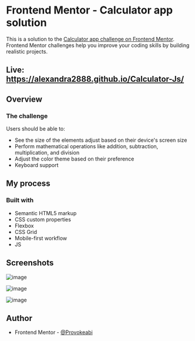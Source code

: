 # Frontend Mentor - Calculator app solution

This is a solution to the [Calculator app challenge on Frontend Mentor](https://www.frontendmentor.io/challenges/calculator-app-9lteq5N29). Frontend Mentor challenges help you improve your coding skills by building realistic projects. 

## Live: https://alexandra2888.github.io/Calculator-Js/

## Overview

### The challenge

Users should be able to:

- See the size of the elements adjust based on their device's screen size
- Perform mathematical operations like addition, subtraction, multiplication, and division
- Adjust the color theme based on their preference
- Keyboard support


## My process

### Built with

- Semantic HTML5 markup
- CSS custom properties
- Flexbox
- CSS Grid
- Mobile-first workflow
- JS 

## Screenshots

![image](https://github.com/Alexandra2888/Calculator-Js/assets/76844097/e7e6e412-fe11-4f6b-a630-6b034450df9a)

![image](https://github.com/Alexandra2888/Calculator-Js/assets/76844097/1c5d4e85-0d4d-49e7-bcee-16b61516d3c1)

![image](https://github.com/Alexandra2888/Calculator-Js/assets/76844097/2ca7a4ea-a1fb-4075-8943-423a558c2dfe)




## Author

- Frontend Mentor - [@Provokeabi](https://www.frontendmentor.io/profile/Alexandra2888)


